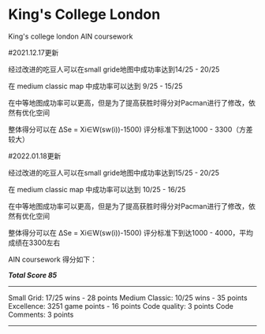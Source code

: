 # King's College London 
 King's college london AIN coursework

#2021.12.17更新

 经过改进的吃豆人可以在small gride地图中成功率达到14/25 - 20/25
 
 在 medium classic map 中成功率可以达到 9/25 - 15/25
 
 在中等地图成功率可以更高，但是为了提高获胜时得分对Pacman进行了修改，依然有优化空间
 
 整体得分可以在 ∆Se = Xi∈W(sw(i))-1500) 评分标准下到达1000 - 3300（方差较大）
 
#2022.01.18更新

 经过改进的吃豆人可以在small gride地图中成功率达到15/25 - 20/25
 
 在 medium classic map 中成功率可以达到 10/25 - 16/25
 
 在中等地图成功率可以更高，但是为了提高获胜时得分对Pacman进行了修改，依然有优化空间
 
 整体得分可以在 ∆Se = Xi∈W(sw(i))-1500) 评分标准下到达1000 - 4000，平均成绩在3300左右
 
 AIN coursework 得分如下：

***Total Score 85***

***
Small Grid: 17/25 wins - 28 points
Medium Classic: 10/25 wins - 35 points
Excellence: 3251 game points - 16 points
Code quality: 3 points
Code Comments: 3 points

***
